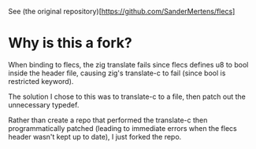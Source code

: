 See (the original repository)[https://github.com/SanderMertens/flecs]

# Why is this a fork?

When binding to flecs, the zig translate fails since flecs defines u8 to bool inside the header file, causing zig's translate-c to fail (since bool is restricted keyword).

The solution I chose to this was to translate-c to a file, then patch out the unnecessary typedef.

Rather than create a repo that performed the translate-c then programmatically patched (leading to immediate errors when the flecs header wasn't kept up to date), I just forked the repo.
